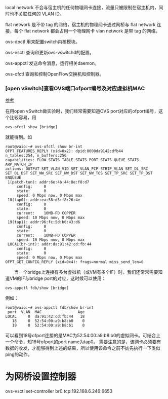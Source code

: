 local network 不会与宿主机的任何物理网卡连接，流量只被限制在宿主机内，同时也不关联任何的 VLAN ID。

flat network 是不带 tag 的网络，宿主机的物理网卡通过网桥与 flat network 连接，每个 flat network 都会占用一个物理网卡
vlan network 是带 tag 的网络。


ovs-dpctl 用来配置switch内核模块。

ovs-vsctl 查询和更新ovs-vswitchd的配置。

ovs-appctl 发送命令消息，运行相关daemon。

ovs-ofctl 查询和控制OpenFlow交换机和控制器。



### [open vSwitch]查看OVS端口ofport编号及对应虚拟机MAC
[参考](https://www.cnblogs.com/azyet/p/3580255.html)

在用open vSwitch做实验时，我们经常需要知道OVS port对应的ofport编号，这个比较容易，用
```
ovs-ofctl show [bridge]
```
就能得到。如

```
root@vaio:~# ovs-ofctl show br-int
OFPT_FEATURES_REPLY (xid=0x2): dpid:0000da9142cdfb44
n_tables:254, n_buffers:256
capabilities: FLOW_STATS TABLE_STATS PORT_STATS QUEUE_STATS ARP_MATCH_IP
actions: OUTPUT SET_VLAN_VID SET_VLAN_PCP STRIP_VLAN SET_DL_SRC SET_DL_DST SET_NW_SRC SET_NW_DST SET_NW_TOS SET_TP_SRC SET_TP_DST ENQUEUE
 1(patch-tun): addr:6e:4b:44:8e:f8:d7
     config:     0
     state:      0
     speed: 0 Mbps now, 0 Mbps max
 18(tap0): addr:ea:58:d5:f8:26:4e
     config:     0
     state:      0
     current:    10MB-FD COPPER
     speed: 10 Mbps now, 0 Mbps max
 19(tap1): addr:96:fc:5d:b6:43:d6
     config:     0
     state:      0
     current:    10MB-FD COPPER
     speed: 10 Mbps now, 0 Mbps max
 LOCAL(br-int): addr:da:91:42:cd:fb:44
     config:     0
     state:      0
     speed: 0 Mbps now, 0 Mbps max
OFPT_GET_CONFIG_REPLY (xid=0x4): frags=normal miss_send_len=0
```

　　当一个bridge上连接有多台虚拟机（或VM有多个IF）时，我们还常常需要知道VM的IF与bridge  port的对应，这时候可以使用：
```
ovs-appctl fdb/show [bridge]
```
例如：
```
root@vaio:~# ovs-appctl fdb/show br-int
 port  VLAN  MAC                Age
LOCAL     0  da:91:42:cd:fb:44   18
   18     0  52:54:00:a9:b8:b0    0
   19     0  52:54:00:a9:b8:b1    0
```
可以看到18号ofport连接的是MAC为52:54:00:a9:b8:b0的虚拟网卡。可结合上一个命令，知18号ofport的port name为tap0。
需要注意的是，该网卡必须要有数据的收发，才能够得到上述的结果，所以使用该命令之前不妨先执行一下类似ping的动作。

# 为网桥设置控制器
ovs-vsctl set-controller br0 tcp:192.168.6.246:6653
